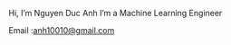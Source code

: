 Hi, I’m Nguyen Duc Anh
I’m a Machine Learning Engineer

Email :anh10010@gmail.com

<!---
anh10010/anh10010 is a ✨ special ✨ repository because its `README.md` (this file) appears on your GitHub profile.
You can click the Preview link to take a look at your changes.
--->
